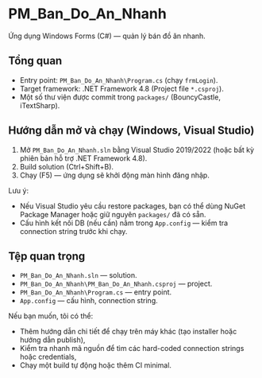 # PM_Ban_Do_An_Nhanh

Ứng dụng Windows Forms (C#) — quản lý bán đồ ăn nhanh.

## Tổng quan
- Entry point: `PM_Ban_Do_An_Nhanh\Program.cs` (chạy `frmLogin`).
- Target framework: .NET Framework 4.8 (Project file `*.csproj`).
- Một số thư viện được commit trong `packages/` (BouncyCastle, iTextSharp).

## Hướng dẫn mở và chạy (Windows, Visual Studio)
1. Mở `PM_Ban_Do_An_Nhanh.sln` bằng Visual Studio 2019/2022 (hoặc bất kỳ phiên bản hỗ trợ .NET Framework 4.8).
2. Build solution (Ctrl+Shift+B).
3. Chạy (F5) — ứng dụng sẽ khởi động màn hình đăng nhập.

Lưu ý:
- Nếu Visual Studio yêu cầu restore packages, bạn có thể dùng NuGet Package Manager hoặc giữ nguyên `packages/` đã có sẵn.
- Cấu hình kết nối DB (nếu cần) nằm trong `App.config` — kiểm tra connection string trước khi chạy.

## Tệp quan trọng
- `PM_Ban_Do_An_Nhanh.sln` — solution.
- `PM_Ban_Do_An_Nhanh\PM_Ban_Do_An_Nhanh.csproj` — project.
- `PM_Ban_Do_An_Nhanh\Program.cs` — entry point.
- `App.config` — cấu hình, connection string.

Nếu bạn muốn, tôi có thể:
- Thêm hướng dẫn chi tiết để chạy trên máy khác (tạo installer hoặc hướng dẫn publish),
- Kiểm tra nhanh mã nguồn để tìm các hard-coded connection strings hoặc credentials,
- Chạy một build tự động hoặc thêm CI minimal.
